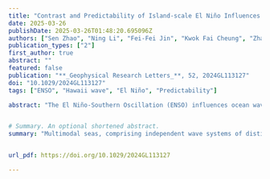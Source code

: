```yaml
---
title: "Contrast and Predictability of Island-scale El Niño Influences on Hawaii Wave Climate"
date: 2025-03-26
publishDate: 2025-03-26T01:48:20.695096Z
authors: ["Sen Zhao", "Ning Li", "Fei-Fei Jin", "Kwok Fai Cheung", "Zhaoqing Yang"]
publication_types: ["2"]
first_author: true
abstract: ""
featured: false
publication: "**_Geophysical Research Letters_**, 52, 2024GL113127"
doi: "10.1029/2024GL113127"
tags: ["ENSO", "Hawaii wave", "El Niño", "Predictability"]

abstract: "The El Niño-Southern Oscillation (ENSO) influences ocean wave activity across the Pacific, but its effects on island shores are modulated by local weather and selective sheltering of multi-modal seas. Utilizing 41 years of high-resolution wave hindcasts, we decipher the season- and locality-dependent connections between ENSO and wave patterns around the Hawaiian Islands. The north and west-facing shores, exposed to energetic northwest swells during boreal winters, experience the most pronounced ENSO-related variability, with increased high-surf activity during El Niño years. While the year-round trade wind waves exhibit moderate correlation with ENSO, the basin-wide climate influence is masked by locally accelerated trade winds in channels and around large headlands. The remarkable global-to-local pathway through the high-resolution hindcast enables development of an ENSO-based semi-empirical wave model to statistically describe and predict severe wave conditions on vulnerable shores with potential application in coastal risk management and hazard mitigation for Pacific Islands and beyond."


# Summary. An optional shortened abstract.
summary: "Multimodal seas, comprising independent wave systems of distinct origins, produce a complex wave climate with strong spatial variations around the Pacific Islands. The El Niño-Southern Oscillation (ENSO) significantly affects ocean conditions and weathers across the Pacific. In-depth understanding of localized ENSO impacts on ocean waves around islands, like Hawaii, is lacking. Here we analyzed 41-year of high-resolution model wave data to understand how ENSO influences wave patterns across the Hawaiian Islands. The north and west-facing shores exposed to northwest swells experience the largest interannual variation, with increases in amplitude and frequency of large events during El Niño winters. While the trade wind waves show moderate correlation with ENSO, seas mainly driven by local winds, show little variation between El Niño and La Niña phases. These findings underscore the importance of high-resolution wave data in revealing various levels of ENSO influence from shore to shore. Based on the ENSO-wave connection, we develop a semi-empirical model to reconstruct seasonal wave statistics as a function of the ENSO index with promising results for regions experiencing hazardous winter swells. The semi-empirical wave model can predict severe wave conditions seasons in advance to improve coastal safety and help inform decision-making for coastal management. "


url_pdf: https://doi.org/10.1029/2024GL113127

---
```


